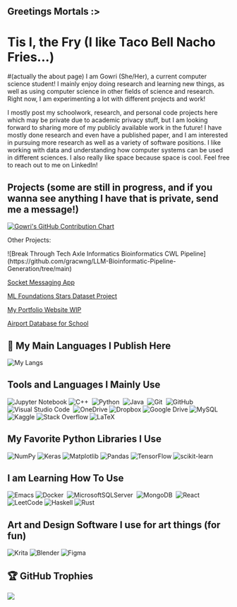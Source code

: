 ## Greetings Mortals :>

# Tis I, the Fry (I like Taco Bell Nacho Fries...) 
#(actually the about page)
I am Gowri (She/Her), a current computer science student! I mainly enjoy doing research and learning new things, as well as using computer science in other fields of science and research. Right now, I am experimenting a lot with different projects and work! 

I mostly post my schoolwork, research, and personal code projects here which may be private due to academic privacy stuff, but I am looking forward to sharing more of my publicly available work in the future! I have mostly done research and even have a published paper, and I am interested in pursuing more research as well as a variety of software positions. I like working with data and understanding how computer systems can be used in different sciences. I also really like space because space is cool. Feel free to reach out to me on LinkedIn! 



## Projects (some are still in progress, and if you wanna see anything I have that is private, send me a message!) 

<a href="https://github.com/GowNanSA">
    <img src="https://ghchart.rshah.org/GowNanSA" alt="Gowri's GitHub Contribution Chart">
</a>

Other Projects: 
<p></p>
![Break Through Tech Axle Informatics Bioinformatics CWL Pipeline](https://github.com/gracwng/LLM-Bioinformatic-Pipeline-Generation/tree/main)

[Socket Messaging App](https://github.com/GowNanSA/a-silly-socket-messaging-app)

[ML Foundations Stars Dataset Project](https://github.com/GowNanSA/Stars_Dataset_ML_Project)

[My Portfolio Website WIP](https://github.com/GowNanSA/gownansa.github.io)

[Airport Database for School](https://github.com/tonyv21/CS4347-Airport-Database)

</p>

## 🔭 My Main Languages I Publish Here

![My Langs](https://github-readme-stats.vercel.app/api/top-langs/?username=GowNanSA&layout=compact&title_color=007bff&text_color=e7e7e7&icon_color=007bff&bg_color=171c28)

## Tools and Languages I Mainly Use 
![Jupyter Notebook](https://img.shields.io/badge/jupyter-%23FA0F00.svg?style=for-the-badge&logo=jupyter&logoColor=white)
![C++](https://img.shields.io/badge/c++-%2300599C.svg?style=for-the-badge&logo=c%2B%2B&logoColor=white)&nbsp;
![Python](https://img.shields.io/badge/python-3670A0?style=for-the-badge&logo=python&logoColor=ffdd54)&nbsp;
![Java](https://img.shields.io/badge/java-%23ED8B00.svg?style=for-the-badge&logo=openjdk&logoColor=white)&nbsp;
![Git](https://img.shields.io/badge/GIT-E44C30?style=for-the-badge&logo=git&logoColor=white)&nbsp;
![GitHub](https://img.shields.io/badge/github-%23121011.svg?style=for-the-badge&logo=github&logoColor=white)&nbsp;
![Visual Studio Code](https://img.shields.io/badge/Visual%20Studio%20Code-0078d7.svg?style=for-the-badge&logo=visual-studio-code&logoColor=white)&nbsp;
![OneDrive](https://img.shields.io/badge/OneDrive-white?style=for-the-badge&logo=Microsoft%20OneDrive&logoColor=0078D4)
![Dropbox](https://img.shields.io/badge/Dropbox-%233B4D98.svg?style=for-the-badge&logo=Dropbox&logoColor=white)
![Google Drive](https://img.shields.io/badge/Google%20Drive-4285F4?style=for-the-badge&logo=googledrive&logoColor=white)
![MySQL](https://img.shields.io/badge/mysql-4479A1.svg?style=for-the-badge&logo=mysql&logoColor=white)
![Kaggle](https://img.shields.io/badge/Kaggle-035a7d?style=for-the-badge&logo=kaggle&logoColor=white)
![Stack Overflow](https://img.shields.io/badge/-Stackoverflow-FE7A16?style=for-the-badge&logo=stack-overflow&logoColor=white)
![LaTeX](https://img.shields.io/badge/latex-%23008080.svg?style=for-the-badge&logo=latex&logoColor=white)

## My Favorite Python Libraries I Use
![NumPy](https://img.shields.io/badge/numpy-%23013243.svg?style=for-the-badge&logo=numpy&logoColor=white)
![Keras](https://img.shields.io/badge/Keras-%23D00000.svg?style=for-the-badge&logo=Keras&logoColor=white)
![Matplotlib](https://img.shields.io/badge/Matplotlib-%23ffffff.svg?style=for-the-badge&logo=Matplotlib&logoColor=black)
![Pandas](https://img.shields.io/badge/pandas-%23150458.svg?style=for-the-badge&logo=pandas&logoColor=white)
![TensorFlow](https://img.shields.io/badge/TensorFlow-%23FF6F00.svg?style=for-the-badge&logo=TensorFlow&logoColor=white)
![scikit-learn](https://img.shields.io/badge/scikit--learn-%23F7931E.svg?style=for-the-badge&logo=scikit-learn&logoColor=white)

## I am Learning How To Use
![Emacs](https://img.shields.io/badge/Emacs-%237F5AB6.svg?&style=for-the-badge&logo=gnu-emacs&logoColor=white)
![Docker](https://img.shields.io/badge/docker-%230db7ed.svg?style=for-the-badge&logo=docker&logoColor=white)&nbsp;
![MicrosoftSQLServer](https://img.shields.io/badge/Microsoft%20SQL%20Server-CC2927?style=for-the-badge&logo=microsoft%20sql%20server&logoColor=white)&nbsp;
![MongoDB](https://img.shields.io/badge/MongoDB-%234ea94b.svg?style=for-the-badge&logo=mongodb&logoColor=white)&nbsp;
![React](https://img.shields.io/badge/react-%2320232a.svg?style=for-the-badge&logo=react&logoColor=%2361DAFB)&nbsp;
![LeetCode](https://img.shields.io/badge/LeetCode-000000?style=for-the-badge&logo=LeetCode&logoColor=#d16c06)
![Haskell](https://img.shields.io/badge/Haskell-5e5086?style=for-the-badge&logo=haskell&logoColor=white)
![Rust](https://img.shields.io/badge/rust-%23000000.svg?style=for-the-badge&logo=rust&logoColor=white)

## Art and Design Software I use for art things (for fun) 
![Krita](https://img.shields.io/badge/Krita-203759?style=for-the-badge&logo=krita&logoColor=EEF37B)
![Blender](https://img.shields.io/badge/blender-%23F5792A.svg?style=for-the-badge&logo=blender&logoColor=white)
![Figma](https://img.shields.io/badge/figma-%23F24E1E.svg?style=for-the-badge&logo=figma&logoColor=white)

## 🏆 GitHub Trophies

![](https://github-profile-trophy.vercel.app/?username=GowNanSA&theme=discord&no-frame=true&no-bg=false&margin-w=4)
